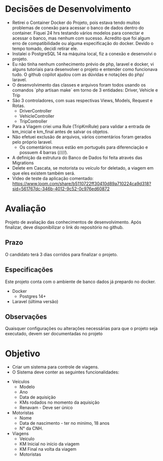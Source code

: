 # Decisões de Desenvolvimento

-   Retirei o Container Docker do Projeto, pois estava tendo muitos problemas de conexão para acessar o banco de dados dentro do container. Fiquei 24 hrs testando vários modelos para conectar e acessar o banco, mas nenhum com sucesso. Acredito que foi algum erro de compatibilidade ou alguma especificação do docker. Devido o tempo tomado, decidi retirar ele.
-   Instalei o PostgreSQL 14 na máquina local, fiz a conexão e desenvolvi o projeto.
-   Eu não tinha nenhum conhecimento prévio de php, laravel e docker, vi alguns tutoriais para desenvolver o projeto e entender como funcionava tudo. O github copilot ajudou com as dúvidas e notações do php/ laravel.
-   O desenvolvimento das classes e arquivos foram todos usando os comandos ´php artisan make´ em torno de 3 entidades: Driver, Vehicle e Trip
-   São 3 controladores, com suas respectivas Views, Models, Request e Rotas.
    -   DriverController
    -   VehicleController
    -   TripController
-   Para a Viagem criei uma Rule (TripKmRule) para validar a entrada de km_inicial e km_final antes de salvar os objetos.
-   Não efetuei exclusão de arquivos, vários comentários foram gerados pelo próprio laravel.
    -   Os comentários meus estão em português para diferenciação e possuem 4 barras (////).
-   A definição da estrutura do Banco de Dados foi feita através das Migrations
-   Delete em Cascata, se motorista ou veículo for deletado, a viagem em que eles existem também será.
-   Video de teste da aplicação comentado: https://www.loom.com/share/b5110722ff30410d89a710224ca9d318?sid=561767dc-346b-4012-9c52-0c976ed60872

# Avaliação

Projeto de avaliação das conhecimentos de desenvolvimento.
Após finalizar, deve disponibilizar o link do repositório no github.

## Prazo

O candidato terá 3 dias corridos para finalizar o projeto.

## Especificações

Este projeto conta com o ambiente de banco dados já prepardo no docker.

-   Docker
    -   Postgres 14+
-   Laravel (última versão)

## Observações

Quaisquer configurações ou alterações necessárias para que o projeto seja executado,
devem ser documentadas no projeto

# Objetivo

-   Criar um sistema para controle de viagens.
-   O Sistema deve conter as seguintes funcionalidades:

*   Veículos
    -   Modelo
    -   Ano
    -   Data de aquisição
    -   KMs rodados no momento da aquisição
    -   Renavam - Deve ser único
*   Motoristas
    -   Nome
    -   Data de nascimento - ter no minímo, 18 anos
    -   N° da CNH.
*   Viagens
    -   Veiculo
    -   KM Inicial no início da viagem
    -   KM Final na volta da viagem
    -   Motoristas
